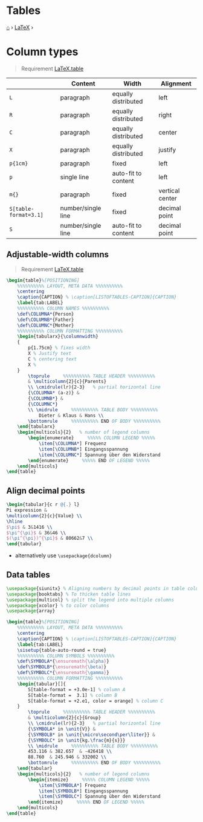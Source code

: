 # Tables
[⌂](../README.md) › [LaTeX](../README.md#latex) ›

# Column types

> Requirement [LaTeX.table](https://github.com/Yetenol/latex.table)

|                       | Content            | Width               | Alignment       |
| --------------------- | ------------------ | ------------------- | --------------- |
| `L`                   | paragraph          | equally distributed | left            |
| `R`                   | paragraph          | equally distributed | right           |
| `C`                   | paragraph          | equally distributed | center          |
| `X`                   | paragraph          | equally distributed | justify         |
| `p{1cm}`              | paragraph          | fixed               | left            |
| `p`                   | single line        | auto-fit to content | left            |
| `m{}`                 | paragraph          | fixed               | vertical center |
| `S[table-format=3.1]` | number/single line | fixed               | decimal point   |
| `S`                   | number/single line | auto-fit to content | decimal point   |

## Adjustable-width columns

> Requirement [LaTeX.table](https://github.com/Yetenol/latex.table)

```latex
\begin{table}%[POSITIONING]
    %%%%%%%%%% LAYOUT, META DATA %%%%%%%%%%
    \centering
    \caption{CAPTION} % \caption[LISTOFTABLES-CAPTION]{CAPTION}
    \label{tab:LABEL}
    %%%%%%%%%% COLUMN NAMES %%%%%%%%%%
    \def\COLUMNA*{Person}
    \def\COLUMNB*{Father}
    \def\COLUMNC*{Mother}
    %%%%%%%%%% COLUMN FORMATTING %%%%%%%%%%
    \begin{tabularx}{\columnwidth}
    {
        p{1.75cm} % fixes width
        X % Justify text
        C % centering text
        X % 
    }
        \toprule     %%%%%%%%%% TABLE HEADER %%%%%%%%%%
        & \multicolumn{2}{c}{Parents} 
        \\ \cmidrule(lr){2-3}   % partial horizontal line
        {\COLUMNA* (a-z)} &
        {\COLUMNB*} &
        {\COLUMNC*}
        \\ \midrule     %%%%%%%%%% TABLE BODY %%%%%%%%%%
            Dieter & Klaus & Hans \\
        \bottomrule     %%%%%%%%%% END OF BODY %%%%%%%%%%
    \end{tabularx}
    \begin{multicols}{2}   % number of legend columns
        \begin{enumerate}     %%%%% COLUMN LEGEND %%%%%
            \item[\COLUMNA*] Frequenz
            \item[\COLUMNB*] Eingangsspannung
            \item[\COLUMNC*] Spannung über den Widerstand
        \end{enumerate}     %%%%% END OF LEGEND %%%%%
    \end{multicols}
\end{table}
```


## Align decimal points

```latex
\begin{tabular}{c r @{.} l}
Pi expression &
\multicolumn{2}{c}{Value} \\
\hline
$\pi$ & 3&1416 \\
$\pi^{\pi}$ & 36&46 \\
$(\pi^{\pi})^{\pi}$ & 80662&7 \\
\end{tabular}
```

- alternatively use `\usepackage{dcolumn}`


## Data tables

```latex
\usepackage{siunitx} % Aligning numbers by decimal points in table columns
\usepackage{booktabs} % To thicken table lines
\usepackage{multicol} % split the legend into multiple columns
\usepackage{xcolor} % to color columns
\usepackage{array}
```

```latex
\begin{table}%[POSITIONING]
    %%%%%%%%%% LAYOUT, META DATA %%%%%%%%%%
    \centering
    \caption{CAPTION} % \caption[LISTOFTABLES-CAPTION]{CAPTION}
    \label{tab:LABEL}
    \sisetup{table-auto-round = true}
    %%%%%%%%%% COLUMN SYMBOLS %%%%%%%%%%
    \def\SYMBOLA*{\ensuremath{\alpha}}
    \def\SYMBOLB*{\ensuremath{\beta}}
    \def\SYMBOLC*{\ensuremath{\gamma}}
    %%%%%%%%%% COLUMN FORMATTING %%%%%%%%%%
    \begin{tabular}[]{
        S[table-format = +3.0e-1] % column A
        S[table-format =  3.1] % column B
        S[table-format = +2.e1, color = orange] % column C
    }
        \toprule     %%%%%%%%%% TABLE HEADER %%%%%%%%%%
        & \multicolumn{2}{c}{Group} 
        \\ \cmidrule(lr){2-3}   % partial horizontal line
        {\SYMBOLA* in \unit{V}} &
        {\SYMBOLB* in \unit{\micro\second\per\liter}} &
        {\SYMBOLC* in \unit{kg.\frac{m}{s}}}
        \\ \midrule     %%%%%%%%%% TABLE BODY %%%%%%%%%%
        453.116 & 382.657  & -426418 \\
        88.760  & 245.946 & 332002 \\
        \bottomrule     %%%%%%%%%% END OF BODY %%%%%%%%%%
    \end{tabular}
    \begin{multicols}{2}   % number of legend columns
        \begin{itemize}     %%%%% COLUMN LEGEND %%%%%
            \item[\SYMBOLA*] Frequenz
            \item[\SYMBOLB*] Eingangsspannung
            \item[\SYMBOLC*] Spannung über den Widerstand
        \end{itemize}     %%%%% END OF LEGEND %%%%%
    \end{multicols}
\end{table}
```